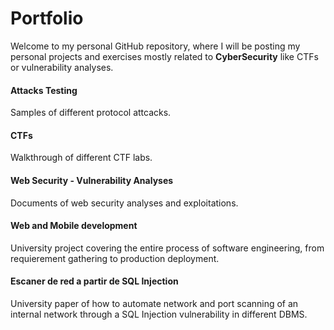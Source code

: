# Portfolio

Welcome to my personal GitHub repository, where I will be posting my personal projects and exercises mostly related to **CyberSecurity** like CTFs or vulnerability analyses.



#### Attacks Testing

Samples of different protocol attcacks.


#### CTFs

Walkthrough of different CTF labs.


#### Web Security - Vulnerability Analyses

Documents of web security analyses and exploitations.


#### Web and Mobile development

University project covering the entire process of software engineering, from requierement gathering to production deployment.


#### Escaner de red a partir de SQL Injection

University paper of how to automate network and port scanning of an internal network through a SQL Injection vulnerability in different DBMS.
